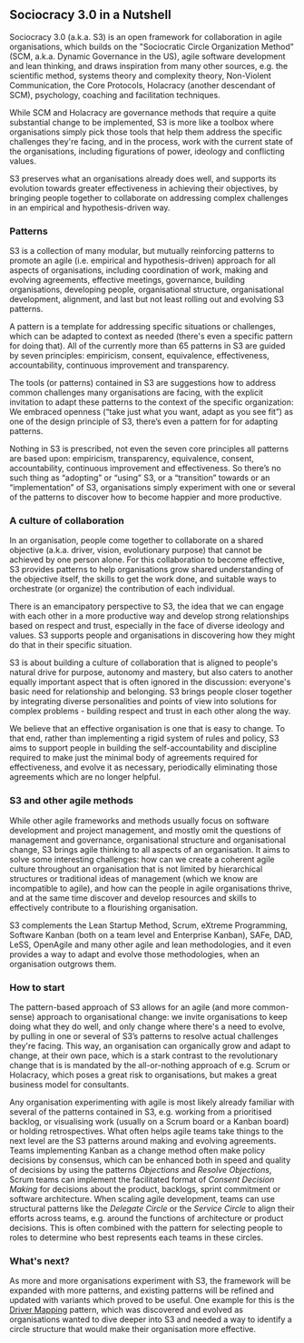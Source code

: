 ## Sociocracy 3.0 in a Nutshell

Sociocracy 3.0 (a.k.a. S3) is an open framework for collaboration in agile organisations, which builds on the "Sociocratic Circle Organization Method" (SCM, a.k.a. Dynamic Governance in the US), agile software development and lean thinking, and draws inspiration from many other sources, e.g. the scientific method, systems theory and complexity theory, Non-Violent Communication, the Core Protocols, Holacracy (another descendant of SCM), psychology, coaching and facilitation techniques. 

While SCM and Holacracy are governance methods that require a quite substantial change to be implemented, S3 is more like a toolbox where organisations simply pick those tools that help them address the specific challenges they're facing, and in the process, work with the current state of the organisations, including figurations of power, ideology and conflicting values.

S3 preserves what an organisations already does well, and supports its evolution towards greater effectiveness in achieving their objectives, by bringing people together to collaborate on addressing complex challenges in an empirical and  hypothesis-driven way. 


### Patterns ##

S3 is a collection of many modular, but mutually reinforcing patterns to promote an agile (i.e. empirical and hypothesis-driven) approach for all aspects of organisations, including coordination of work, making and evolving agreements, effective meetings, governance, building organisations, developing people, organisational structure, organisational development, alignment, and last but not least rolling out and evolving S3 patterns.

A pattern is a template for addressing specific situations or challenges, which can be adapted to context as needed (there's even a specific pattern for doing that). All of the  currently more than 65 patterns in S3 are guided by seven principles: empiricism, consent, equivalence, effectiveness, accountability, continuous improvement and transparency.

The tools (or patterns) contained in S3 are suggestions how to address common challenges many organisations are facing, with the explicit invitation to adapt these patterns to the context of the specific organization: We embraced openness (“take just what you want, adapt as you see fit”) as one of the design principle of S3, there’s even a pattern for for adapting patterns.

Nothing in S3 is prescribed, not even the seven core principles all patterns are based upon: empiricism, transparency, equivalence, consent, accountability, continuous improvement and effectiveness. So there’s no such thing as “adopting” or “using” S3, or a “transition” towards or an “implementation” of S3, organisations simply experiment with one or several of the patterns to discover how to become happier and more productive.


### A culture of collaboration

In an organisation, people come together to collaborate on a shared objective (a.k.a. driver, vision, evolutionary purpose) that cannot be achieved by one person alone. For this collaboration to become effective, S3 provides patterns to help organisations grow shared understanding of the objective itself, the skills to get the work done, and suitable ways to orchestrate (or organize) the contribution of each individual. 

There is an emancipatory perspective to S3, the idea that we can engage with each other in a more productive way and develop strong relationships based on respect and trust, especially in the face of diverse ideology and values. S3 supports people and organisations in discovering how they might do that in their specific situation.

S3 is about building a culture of collaboration that is aligned to people's natural drive for purpose, autonomy and mastery, but also caters to another equally important aspect that is often ignored in the discussion: everyone's basic need for relationship and belonging. S3 brings people closer together by integrating diverse personalities and points of view into solutions for complex problems - building respect and trust in each other along the way. 

We believe that an effective organisation is one that is easy to change. To that end, rather than implementing a rigid system of rules and policy, S3 aims to support people in building the self-accountability and discipline required to make just the minimal body of agreements required for effectiveness, and evolve it as necessary, periodically eliminating those agreements which are no longer helpful. 


### S3 and other agile methods


While other agile frameworks and methods usually focus on software development and project management, and mostly omit the questions of management and governance, organisational structure and organisational change, S3 brings agile thinking to all aspects of an organisation. It aims to solve some interesting challenges: how can we create a coherent agile culture throughout an organisation that is not limited by hierarchical structures or traditional ideas of management (which we know are incompatible to agile),  and how can the people in agile organisations thrive, and at the same time discover and develop resources and skills to effectively contribute to a flourishing organisation. 

S3 complements the Lean Startup Method, Scrum, eXtreme Programming, Software Kanban (both on a team level and Enterprise Kanban), SAFe, DAD, LeSS, OpenAgile and many other agile and lean methodologies, and it even provides a way to adapt and evolve those methodologies, when an organisation outgrows them.


### How to start


The pattern-based approach of S3 allows for an agile (and more common-sense) approach to organisational change: we invite organisations to keep doing what they do well, and only change where there's a need to evolve, by pulling in one or several of S3’s patterns to resolve actual challenges they're facing. This way, an organisation can organically grow and adapt to change, at their own pace, which is a stark contrast to the revolutionary change that is is mandated by the all-or-nothing approach of e.g. Scrum or Holacracy, which poses a great risk to organisations, but makes a great business model for consultants.  

Any organisation experimenting with agile is most likely already familiar with several of the patterns contained in S3, e.g. working from a prioritised backlog, or visualising work (usually on a Scrum board or a Kanban board) or holding retrospectives. What often helps agile teams take things to the next level are the S3 patterns around making and evolving agreements. Teams implementing Kanban as a change method often make policy decisions by consensus,  which can be enhanced both in speed and quality of decisions by using the patterns *Objections* and *Resolve Objections*, Scrum teams can implement the facilitated format of *Consent Decision Making* for decisions about the product, backlogs, sprint commitment or software architecture. When scaling agile development, teams can use structural patterns like the *Delegate Circle* or the *Service Circle* to align their efforts across teams, e.g. around the functions of architecture or product decisions. This is often combined with the pattern for selecting people to roles to determine who best represents each teams in these circles.

### What's next?

As more and more organisations experiment with S3, the framework will  be expanded with more patterns, and existing patterns will be refined and updated with variants which proved to be useful.  One example for this is the [Driver Mapping](driver-mapping.html) pattern, which was discovered and evolved as  organisations wanted to dive deeper into S3 and needed a way to identify a circle structure that would make their organisation more effective.  
